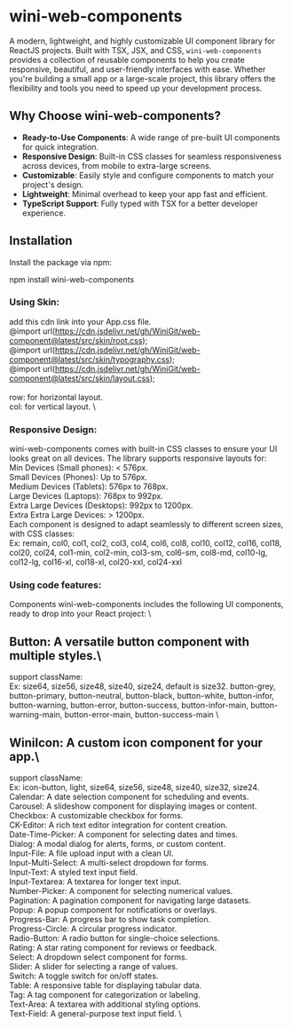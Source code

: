 # wini-web-components

A modern, lightweight, and highly customizable UI component library for ReactJS projects. Built with TSX, JSX, and CSS, `wini-web-components` provides a collection of reusable components to help you create responsive, beautiful, and user-friendly interfaces with ease. Whether you're building a small app or a large-scale project, this library offers the flexibility and tools you need to speed up your development process.

## Why Choose wini-web-components?

- **Ready-to-Use Components**: A wide range of pre-built UI components for quick integration.
- **Responsive Design**: Built-in CSS classes for seamless responsiveness across devices, from mobile to extra-large screens.
- **Customizable**: Easily style and configure components to match your project's design.
- **Lightweight**: Minimal overhead to keep your app fast and efficient.
- **TypeScript Support**: Fully typed with TSX for a better developer experience.

## Installation

Install the package via npm:


npm install wini-web-components

### Using Skin:
add this cdn link into your App.css file. \
@import url(https://cdn.jsdelivr.net/gh/WiniGit/web-component@latest/src/skin/root.css); \
@import url(https://cdn.jsdelivr.net/gh/WiniGit/web-component@latest/src/skin/typography.css); \
@import url(https://cdn.jsdelivr.net/gh/WiniGit/web-component@latest/src/skin/layout.css); \
\
row: for horizontal layout. \
col: for vertical layout. \
### Responsive Design:
wini-web-components comes with built-in CSS classes to ensure your UI looks great on all devices. The library supports responsive layouts for:\
Min Devices (Small phones): < 576px. \
Small Devices (Phones): Up to 576px. \
Medium Devices (Tablets): 576px to 768px. \
Large Devices (Laptops): 768px to 992px. \
Extra Large Devices (Desktops): 992px to 1200px. \
Extra Extra Large Devices: > 1200px. \
Each component is designed to adapt seamlessly to different screen sizes, with CSS classes: \
Ex: remain, col0, col1, col2, col3, col4, col6, col8, col10, col12, col16, col18, col20, col24, col1-min, col2-min, col3-sm, col6-sm, col8-md, col10-lg, col12-lg, col16-xl, col18-xl, col20-xxl, col24-xxl

### Using code features:
Components
wini-web-components includes the following UI components, ready to drop into your React project: \
## Button: A versatile button component with multiple styles.\
support className: \
Ex: size64, size56, size48, size40, size24, default is size32. button-grey, button-primary, button-neutral, button-black, button-white, button-infor, button-warning, button-error, button-success, button-infor-main, button-warning-main, button-error-main, button-success-main \
## WiniIcon: A custom icon component for your app.\
support className: \
Ex: icon-button, light, size64, size56, size48, size40, size32, size24. \
Calendar: A date selection component for scheduling and events. \
Carousel: A slideshow component for displaying images or content. \
Checkbox: A customizable checkbox for forms. \
CK-Editor: A rich text editor integration for content creation. \
Date-Time-Picker: A component for selecting dates and times. \
Dialog: A modal dialog for alerts, forms, or custom content. \
Input-File: A file upload input with a clean UI. \
Input-Multi-Select: A multi-select dropdown for forms. \
Input-Text: A styled text input field.\
Input-Textarea: A textarea for longer text input. \
Number-Picker: A component for selecting numerical values. \
Pagination: A pagination component for navigating large datasets. \
Popup: A popup component for notifications or overlays. \
Progress-Bar: A progress bar to show task completion. \
Progress-Circle: A circular progress indicator. \
Radio-Button: A radio button for single-choice selections. \
Rating: A star rating component for reviews or feedback. \
Select: A dropdown select component for forms. \
Slider: A slider for selecting a range of values. \
Switch: A toggle switch for on/off states. \
Table: A responsive table for displaying tabular data. \
Tag: A tag component for categorization or labeling. \
Text-Area: A textarea with additional styling options. \
Text-Field: A general-purpose text input field. \

